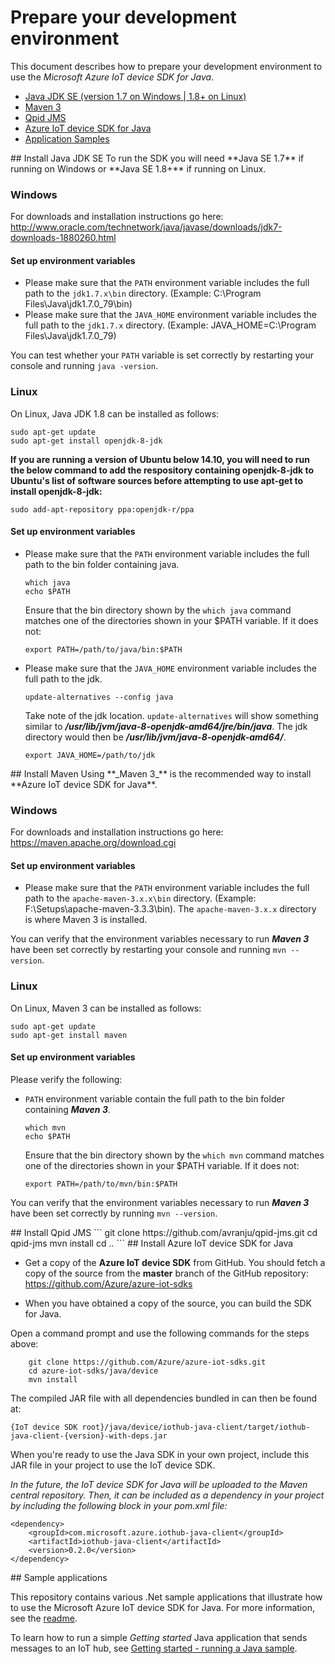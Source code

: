 # Prepare your development environment

This document describes how to prepare your development environment to use the *Microsoft Azure IoT device SDK for Java*.

- [Java JDK SE (version 1.7 on Windows | 1.8+ on Linux)](#installjava)
- [Maven 3](#installmaven)
- [Qpid JMS](#installjsm)
- [Azure IoT device SDK for Java](#installiot)
- [Application Samples](#samplecode)

<a name="installjava"/>
## Install Java JDK SE
To run the SDK you will need **Java SE 1.7** if running on Windows or **Java SE 1.8+** if running on Linux.

### Windows
For downloads and installation instructions go here: http://www.oracle.com/technetwork/java/javase/downloads/jdk7-downloads-1880260.html

#### Set up environment variables
- Please make sure that the `PATH` environment variable includes the full path to the `jdk1.7.x\bin` directory. (Example: C:\\Program Files\\Java\\jdk1.7.0_79\\bin)
- Please make sure that the `JAVA_HOME` environment variable includes the full path to the `jdk1.7.x` directory. (Example: JAVA_HOME=C:\\Program Files\\Java\\jdk1.7.0_79)

You can test whether your `PATH` variable is set correctly by restarting your console and running `java -version`.

### Linux
On Linux, Java JDK 1.8 can be installed as follows:

```
sudo apt-get update
sudo apt-get install openjdk-8-jdk
```

**If you are running a version of Ubuntu below 14.10, you will need to run the below command to add the respository containing openjdk-8-jdk to Ubuntu's list of software sources before attempting to use apt-get to install openjdk-8-jdk:**

```
sudo add-apt-repository ppa:openjdk-r/ppa
```

#### Set up environment variables
- Please make sure that the `PATH` environment variable includes the full path to the bin folder containing java.

	```
	which java
	echo $PATH
	```
	Ensure that the bin directory shown by the ```which java``` command matches one of the directories shown in your $PATH variable.
	If it does not:
	```
	export PATH=/path/to/java/bin:$PATH
	```

- Please make sure that the `JAVA_HOME` environment variable includes the full path to the jdk.

	```
	update-alternatives --config java
	```
	Take note of the jdk location. ```update-alternatives``` will show something similar to ***/usr/lib/jvm/java-8-openjdk-amd64/jre/bin/java***. The jdk directory would then be ***/usr/lib/jvm/java-8-openjdk-amd64/***.

	```
	export JAVA_HOME=/path/to/jdk
	```


<a name="installmaven"/>
## Install Maven
Using **_Maven 3_** is the recommended way to install **Azure IoT device SDK for Java**.

### Windows
For downloads and installation instructions go here: https://maven.apache.org/download.cgi

#### Set up environment variables
- Please make sure that the `PATH` environment variable includes the full path to the `apache-maven-3.x.x\bin` directory. (Example: F:\\Setups\\apache-maven-3.3.3\\bin). The `apache-maven-3.x.x` directory is where Maven 3 is installed.

You can verify that the environment variables necessary to run **_Maven 3_** have been set correctly by restarting your console and running `mvn --version`.

### Linux
On Linux, Maven 3 can be installed as follows:

```
sudo apt-get update
sudo apt-get install maven
```

#### Set up environment variables

Please verify the following:

- `PATH` environment variable contain the full path to the bin folder containing **_Maven 3_**.

	```
	which mvn
	echo $PATH
	```
	Ensure that the bin directory shown by the ```which mvn``` command matches one of the directories shown in your $PATH variable.
	If it does not:
	```
	export PATH=/path/to/mvn/bin:$PATH
	```

You can verify that the environment variables necessary to run **_Maven 3_** have been set correctly by running `mvn --version`.

<a name="installjms"/>
## Install Qpid JMS
```
git clone https://github.com/avranju/qpid-jms.git
cd qpid-jms
mvn install
cd ..
```

<a name="installiot"/>
## Install Azure IoT device SDK for Java

- Get a copy of the **Azure IoT device SDK** from GitHub. You should fetch a copy of the source from the **master** branch of the GitHub repository: <https://github.com/Azure/azure-iot-sdks>

- When you have obtained a copy of the source, you can build the SDK for Java.

Open a command prompt and use the following commands for the steps above:

```
	git clone https://github.com/Azure/azure-iot-sdks.git
	cd azure-iot-sdks/java/device
	mvn install
```

The compiled JAR file with all dependencies bundled in can then be found at:

```
{IoT device SDK root}/java/device/iothub-java-client/target/iothub-java-client-{version}-with-deps.jar
```

When you're ready to use the Java SDK in your own project, include this JAR file in your project to use the IoT device SDK.

_In the future, the IoT device SDK for Java will be uploaded to the Maven central repository.
Then, it can be included as a dependency in your project by including the following block
in your pom.xml file:_

```
<dependency>
    <groupId>com.microsoft.azure.iothub-java-client</groupId>
    <artifactId>iothub-java-client</artifactId>
    <version>0.2.0</version>
</dependency>
```

<a name="samplecode">
## Sample applications

This repository contains various .Net sample applications that illustrate how to use the Microsoft Azure IoT device SDK for Java. For more information, see the [readme][readme].

To learn how to run a simple *Getting started* Java application that sends messages to an IoT hub, see [Getting started - running a Java sample][lnk-getstarted].

[readme]: ../readme.md
[lnk-getstarted]: run_sample_on_java.md
